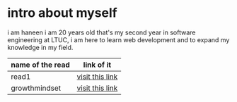 
# intro about myself
i am haneen i am 20 years old that's my second year in software engineering at LTUC, i am here to learn web development and to expand my knowledge in my field.

name of the read | link of it 
------------ | -------------
read1 | [visit this link ](read1)
growthmindset | [visit this link ](growthmindset)
